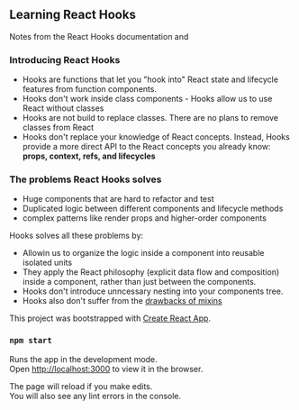 ## Learning React Hooks
Notes from the React Hooks documentation and 

### Introducing React Hooks 

* Hooks are functions that let you "hook into" React state and lifecycle features from function components. 
* Hooks don't work inside class components - Hooks allow us to use React without classes
* Hooks are not build to replace classes. There are no plans to remove classes from React
* Hooks don't replace your knowledge of React concepts. Instead, Hooks provide a more direct API to the React concepts you already know: **props, context, refs, and lifecycles**  

### The problems React Hooks solves 

* Huge components that are hard to refactor and test
* Duplicated logic between different components and lifecycle methods 
* complex patterns like render props and higher-order components 

Hooks solves all these problems by:
* Allowin us to organize the logic inside a component into reusable isolated units 
* They apply the React philosophy (explicit data flow and composition) inside a component, rather than just between the components. 
* Hooks don't introduce unncessary nesting into your components tree.
* Hooks also don't suffer from the [drawbacks of mixins](https://reactjs.org/blog/2016/07/13/mixins-considered-harmful.html#why-mixins-are-broken)

This project was bootstrapped with [Create React App](https://github.com/facebook/create-react-app).

### `npm start`

Runs the app in the development mode.<br />
Open [http://localhost:3000](http://localhost:3000) to view it in the browser.

The page will reload if you make edits.<br />
You will also see any lint errors in the console.
